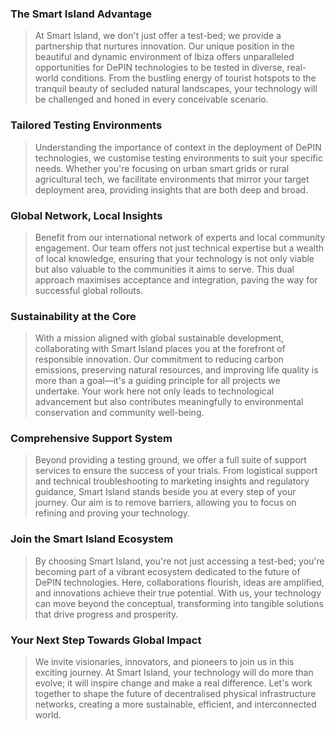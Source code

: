 ### The Smart Island Advantage  
> At Smart Island, we don't just offer a test-bed; we provide a partnership that nurtures innovation. Our unique position in the beautiful and dynamic environment of Ibiza offers unparalleled opportunities for DePIN technologies to be tested in diverse, real-world conditions. From the bustling energy of tourist hotspots to the tranquil beauty of secluded natural landscapes, your technology will be challenged and honed in every conceivable scenario.   

  
### Tailored Testing Environments
> Understanding the importance of context in the deployment of DePIN technologies, we customise testing environments to suit your specific needs. Whether you're focusing on urban smart grids or rural agricultural tech, we facilitate environments that mirror your target deployment area, providing insights that are both deep and broad.  
  
  
### Global Network, Local Insights
> Benefit from our international network of experts and local community engagement. Our team offers not just technical expertise but a wealth of local knowledge, ensuring that your technology is not only viable but also valuable to the communities it aims to serve. This dual approach maximises acceptance and integration, paving the way for successful global rollouts.  

  
### Sustainability at the Core
> With a mission aligned with global sustainable development, collaborating with Smart Island places you at the forefront of responsible innovation. Our commitment to reducing carbon emissions, preserving natural resources, and improving life quality is more than a goal—it's a guiding principle for all projects we undertake. Your work here not only leads to technological advancement but also contributes meaningfully to environmental conservation and community well-being.  

  
### Comprehensive Support System
> Beyond providing a testing ground, we offer a full suite of support services to ensure the success of your trials. From logistical support and technical troubleshooting to marketing insights and regulatory guidance, Smart Island stands beside you at every step of your journey. Our aim is to remove barriers, allowing you to focus on refining and proving your technology.  


### Join the Smart Island Ecosystem
> By choosing Smart Island, you're not just accessing a test-bed; you're becoming part of a vibrant ecosystem dedicated to the future of DePIN technologies. Here, collaborations flourish, ideas are amplified, and innovations achieve their true potential. With us, your technology can move beyond the conceptual, transforming into tangible solutions that drive progress and prosperity.  

  
### Your Next Step Towards Global Impact
> We invite visionaries, innovators, and pioneers to join us in this exciting journey. At Smart Island, your technology will do more than evolve; it will inspire change and make a real difference. Let's work together to shape the future of decentralised physical infrastructure networks, creating a more sustainable, efficient, and interconnected world.  
  
  
